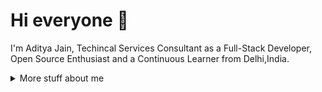 # Hi everyone :wave:

I'm Aditya Jain, Techincal Services Consultant as a Full-Stack Developer, Open Source Enthusiast and a Continuous Learner from Delhi,India.
<details>
<summary>
  More stuff about me
</summary>

## Quick overview

#### GitHub stats 
<a href="https://github.com/adityajain94/github-readme-stats">
  <img align="center" src="https://github-readme-stats.adityajain94.vercel.app/api?username=AdityaJain94&show_icons=true&line_height=27&include_all_commits=true" alt="My github stats" />
</a>  

(from [adityjain94/github-readme-stats](https://github.com/adityajain94/github-readme-stats))

- I write a [blog](https://YOUR_BLOG_URL/)

Biggest supporters of my work:
- [Supporter Name](https://github.com/AdityaJain94)

### What I do

[I specialize in full-stack web development, working with modern technologies to build scalable and efficient applications. Passionate about open-source contributions, I constantly explore new frameworks and architectures to improve my skill set. I believe in clean code, continuous learning, and problem-solving through technology.]

## My skills 📜

### Web technologies
	•	JavaScript (ES6+), TypeScript
	•	React.js, Next.js, Angular
	•	Node.js, Express.js
	•	HTML5, CSS3, Tailwind CSS

### Application Development
	•	RESTful APIs, GraphQL
	•	MongoDB, PostgreSQL, MySQL
	•	Docker, Kubernetes

### Other Skills
	•	Git, GitHub, CI/CD
	•	Cloud Services (AWS, Firebase)
	•	DevOps & Automation

### Languages 🌐

| Language      | Proficiency                                         |
| ------------- | --------------------------------------------------- |
| English       | [Proficiency Level  - Fluent]                       |
| French        | [Proficiency Level - Intermediate]                  |
| Russian       | [Proficiency Level - Begineer]                      |
| Hindi         | [Native language]                                   |

## What I'm currently learning 📚

	•	Advanced system design
	•	Web3 & blockchain development
	•	AI/ML basics for developers

## Personal projects/achievements 🏆

	•	Built a custom full-stack SaaS for a startup
	•	Contributed to multiple open-source projects
	•	Developed an automated deployment pipeline reducing downtime by 30%

</details> 
